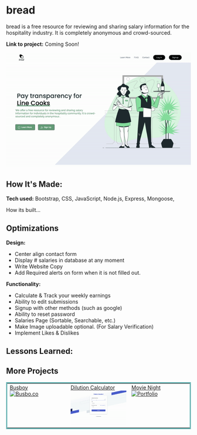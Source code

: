 # bread
bread is a free resource for reviewing and sharing salary information for the hospitality industry. It is completely anonymous and crowd-sourced.

**Link to project:** Coming Soon!

![alt tag](https://github.com/WilliamPasternak/bread/blob/main/bread.gif)

## How It's Made:

**Tech used:** Bootstrap, CSS, JavaScript, Node.js, Express, Mongoose, 

How its built...

## Optimizations

**Design:**
- Center align contact form
- Display # salaries in database at any moment
- Write Website Copy
- Add Required alerts on form when it is not filled out. 

**Functionality:**
- Calculate & Track your weekly earnings 
- Ability to edit submissions
- Signup with other methods (such as google)
- Ability to reset password
- Salaries Page (Sortable, Searchable, etc.)
- Make Image uploadable optional. (For Salary Verification)
- Implement Likes & Dislikes

## Lessons Learned:




## More Projects
<table bordercolor="#66b2b2">
  <tr>
    <td width="33.3%"  style="align:center;" valign="top">
<a target="_blank" href="https://github.com/WilliamPasternak/busboy">Busboy</a>
        <br />
      <a target="_blank" href="https://github.com/WilliamPasternak/busboy">
            <img src="https://github.com/WilliamPasternak/busboy/blob/main/busyboy.gif" width="100%"  alt="Busbo.co"/>
        </a>
    </td>
    <td width="33.3%" valign="top">
<a target="_blank" href="https://github.com/WilliamPasternak/Dilution-Calculator">Dilution Calculator</a> 
      <br />
        <a target="_blank" href="https://github.com/WilliamPasternak/Dilution-Calculator">
          <img src="https://github.com/WilliamPasternak/Dilution-Calculator/raw/main/Dilution.gif" width="100%" alt="Matching Card Game"/>
        </a>
    </td>
    <td width="33.3%" valign="top">
<a target="_blank" href="https://github.com/WilliamPasternak/MovieNight">Movie Night</a>
        <br />
        <a target="_blank" href="https://github.com/WilliamPasternak/MovieNight">
          <img src="https://github.com/WilliamPasternak/MovieNight/blob/main/MovieNight%20Walkthrough.gif" width="100%" alt="Portfolio"/>
        </a>
    </td>
  </tr>
</table>



